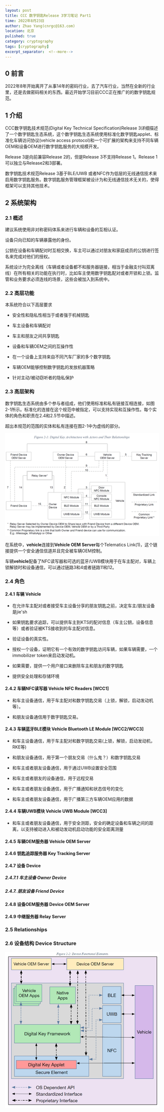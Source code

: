 ```yaml
---
layout: post
title: CCC 数字钥匙Release 3学习笔记 Part1
time: 2022年8月23日
author: Zhao Yang(cnrgc@163.com)
location: 北京
pulished: true
category: cryptography
tags: [cryptography]
excerpt_separator:  <!--more-->
---
```


## 0 前言

2022年8年开始离开了从事14年的密码行业，去了汽车行业，当然在全新的行业里，还是去做密码相关的东西。最近开始学习目前CCC正在推广的的数字钥匙规范。

## 1 介绍

CCC数字钥匙技术规范(Digital Key Technical Specification)Release 3详细描述了一个数字钥匙生态系统，这个数字钥匙生态系统使用标准化数字钥匙applet、标准化车辆访问协议(vehicle access protocol)和一个可扩展的架构来支持不同车辆OEM和设备OEM进行数字钥匙服务的大规模开发。

Release 3是向前兼容Release 2的，但是Release 3不支持Release 1。Release 1可以独立与Release2和3部署。

数字钥匙技术规范Release 3基于BLE/UWB 或者NFC作为低层的无线通信技术来启用数字钥匙服务。数字钥匙服务管理框架被设计为和无线通信技术无关的，使得框架可以支持其他技术。

## 2 系统架构

### 2.1 概述

建议系统使用非对称密码体系来进行车辆和设备的互相认证。

设备只向已知的车辆暴露他的身份。

公钥在设备和车辆配对时互相交换，车主可以通过对朋友和家庭成员的公钥进行签名来完成对他们的授权。

系统设计为完全离线（车辆或者设备都不和服务器链接，相当于金融支付叫双离线）在所有相关的功能在执行时，比如车主使用数字钥匙配对或者开锁和上锁。监管和业务要求必须连线的场景，这些会被加入到系统中。

### 2.2 高层功能

本系统符合以下高层要求

- 安全性和隐私性相当于或者强于机械钥匙

- 车主设备和车辆配对

- 车主和朋友之间共享钥匙

- 设备和车辆OEM之间的互操作性

- 在一个设备上支持来自不同汽车厂家的多个数字钥匙

- 车辆OEM能够控制数字钥匙的发放机器策略

- 针对主动/被动窃听者的隐私保护

### 2.3 高层架构

数字钥匙生态系统由多个参与者组成，他们使用标准和私有链接互相连接，如图2-1所示。标准化的连接在这个规范中被指定，可以支持实现和互操作性。每个实体的角色和职责在2.4和2.5节中描述。

超出本规范的范围的实体和私有连接在图2-1中为虚线的部分。

![img](/assets/blog_image/2022/20220823001-figure-2-1.png)

在系统中，**vehicle**连接到**Vehicle OEM Server**每个Telematics Link(1)，这个链接提供一个安全通信信道并且完全被车辆OEM控制。

车辆**vehicle**配备了NFC读写器和可选的蓝牙/UWB模块用于在车主配对，车辆上锁解锁时和设备通信，可以通过链路3和4或者链路11和12。

### 2.4 角色

#### 2.4.1 车辆 Vehicle

- 在允许车主配对或者接受车主设备分享的朋友钥匙之前，决定车主/朋友设备是jie'sh

- 如果钥匙要求追踪，可以提供车主到KTS的配对信息（车主公钥，设备信息等）或者验证被KTS接收到的车主配对信息。

- 验证设备的真实性。

- 授权一个设备，证明它有一个有效的数字钥匙访问车辆，如果车辆需要，一个immobilizer token来启动发动机。

- 如果需要，提供一个用户接口来删除车主和朋友的数字钥匙

- 提供安全处理和存储环境

#### 2.4.2 车辆NFC读写器 Vehicle NFC Readers [WCC1]

- 和车主设备通信，用于车主配对和数字钥匙交易（上锁，解锁，启动发动机等）。

- 和朋友设备通信用于数字钥匙交易。

#### 2.4.3 车辆蓝牙BLE模块 Vehicle Bluetooth LE Module [WCC2/WCC3]

- 和车主设备通信，用于车主配对和数字钥匙交易(上锁，解锁，启动发动机，RKE等)

- 和朋友设备通信，用于第一个朋友交易（什么鬼？）和数字钥匙交易

- 和车主或者朋友设备通信，用于通过UWB设置安全范围

- 和车主或者朋友的设备通信，用于远程交易

- 和车主或者朋友设备通信，用于广播通知和状态信号的变化

- 和车主或者朋友设备通信，用于广播第三方车辆OEM应用的数据

#### 2.4.4 车辆UWB模块 Vehicle UWB Module [WCC3]

- 和车主或者朋友设备通信，用于安全测距，安全的确定设备和车辆之间的距离，以支持被动进入和被动发动机启动功能的安全距离测量

#### 2.4.5 车辆OEM服务器 Vehicle OEM Server

#### 2.4.6 钥匙追踪服务器 Key Tracking Server

#### 2.4.7 设备 Device

##### 2.4.7.1 车主设备 Owner Device

##### 2.4.7. 朋友设备 Friend Device

#### 2.4.8 设备OEM服务器 Device OEM Server

#### 2.4.9 中继服务器 Relay Server

### 2.5 Relationships

### 2.6 设备结构 Device Structure

![img](/assets/blog_image/2022/20220823001-figure-2-2.png)